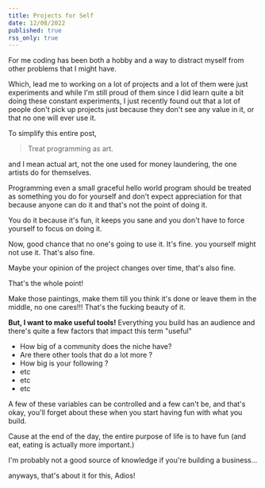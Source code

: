 ```yaml
---
title: Projects for Self
date: 12/08/2022
published: true
rss_only: true
---
```


For me coding has been both a hobby and a way to distract myself from other problems
that I might have.

Which, lead me to working on a lot of projects and a lot of them were just experiments
and while I'm still proud of them since I did learn quite a bit doing these constant
experiments, I just recently found out that a lot of people don't pick up projects
just because they don't see any value in it, or that no one will ever use it.

To simplify this entire post,

> Treat programming as art.

and I mean actual art, not the one used for money laundering, the one artists do for themselves.

Programming even a small graceful hello world program should be treated as something you do for yourself
and don't expect appreciation for that because anyone can do it and that's not the point of doing it.

You do it because it's fun, it keeps you sane and you don't have to force yourself to focus on
doing it.

Now,
good chance that no one's going to use it. It's fine.
you yourself might not use it. That's also fine.

Maybe your opinion of the project changes over time, that's also fine.

That's the whole point!

Make those paintings, make them till you think it's done or leave them in the middle, no one cares!!! That's the fucking beauty of it.

**But, I want to make useful tools!**
Everything you build has an audience and there's quite a few factors that impact this term "useful"

- How big of a community does the niche have?
- Are there other tools that do a lot more ?
- How big is your following ?
- etc
- etc
- etc

A few of these variables can be controlled and a few can't be, and that's okay, you'll forget about these when you start having fun with what you build.

Cause at the end of the day, the entire purpose of life is to have fun (and eat, eating is actually more important.)

I'm probably not a good source of knowledge if you're building a business...

anyways, that's about it for this,
Adios!
